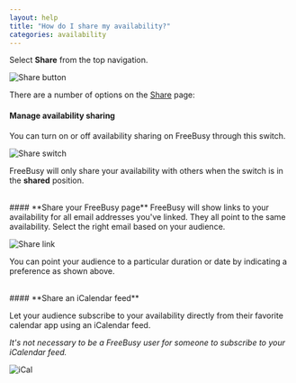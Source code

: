```yaml
---
layout: help
title: "How do I share my availability?"
categories: availability
---
```


Select **Share** from the top navigation.

![Share button](http://i.imgur.com/Px64Woa.png)

There are a number of options on the [Share](https://freebusy.io/share) page:

#### **Manage availability sharing**
You can turn on or off availability sharing on FreeBusy through this switch.

![Share switch](http://i.imgur.com/mAUR3W8.png)

FreeBusy will only share your availability with others when the switch is in the **shared** position.

<br>
#### **Share your FreeBusy page**
FreeBusy will show links to your availability for all email addresses you've linked.
They all point to the same availability. Select the right email based on your audience.

![Share link](http://i.imgur.com/wYnVFWs.png)

You can point your audience to a particular duration or date by indicating a preference as shown above.

<br>
#### **Share an iCalendar feed**

Let your audience subscribe to your availability directly from their favorite calendar app using an iCalendar feed.

*It's not necessary to be a FreeBusy user for someone to subscribe to your iCalendar feed.*

![iCal](http://i.imgur.com/Fl5dYzA.png)
